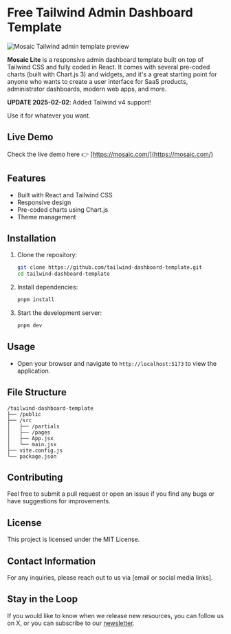 # Free Tailwind Admin Dashboard Template

![Mosaic Tailwind admin template preview](https://github.com/tailwind-dashboard-template/assets/2683512/ef306423-3b89-4d0c-be80-9c5c682478d1)

**Mosaic Lite** is a responsive admin dashboard template built on top of Tailwind CSS and fully coded in React. It comes with several pre-coded charts (built with Chart.js 3) and widgets, and it's a great starting point for anyone who wants to create a user interface for SaaS products, administrator dashboards, modern web apps, and more.

**UPDATE 2025-02-02**: Added Tailwind v4 support!

Use it for whatever you want.

## Live Demo

Check the live demo here 👉️ [https://mosaic.com/](https://mosaic.com/)

## Features
- Built with React and Tailwind CSS
- Responsive design
- Pre-coded charts using Chart.js
- Theme management

## Installation
1. Clone the repository:
   ```bash
   git clone https://github.com/tailwind-dashboard-template.git
   cd tailwind-dashboard-template
   ```
2. Install dependencies:
   ```bash
   pnpm install
   ```
3. Start the development server:
   ```bash
   pnpm dev
   ```

## Usage
- Open your browser and navigate to `http://localhost:5173` to view the application.

## File Structure
```
/tailwind-dashboard-template
├── /public
├── /src
│   ├── /partials
│   ├── /pages
│   ├── App.jsx
│   └── main.jsx
├── vite.config.js
└── package.json
```

## Contributing
Feel free to submit a pull request or open an issue if you find any bugs or have suggestions for improvements.

## License
This project is licensed under the MIT License.

## Contact Information
For any inquiries, please reach out to us via [email or social media links].

## Stay in the Loop
If you would like to know when we release new resources, you can follow us on X, or you can subscribe to our [newsletter](https://mosaic.com/newsletter/).
